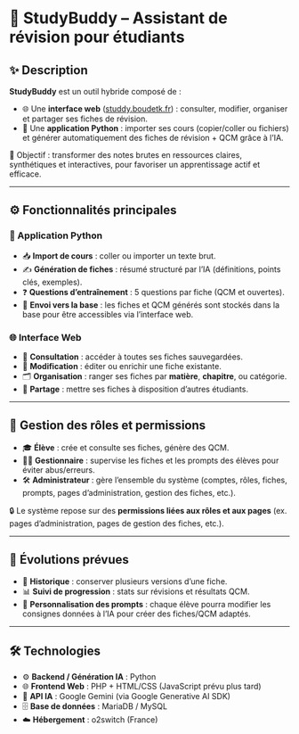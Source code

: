 # 📘 StudyBuddy – Assistant de révision pour étudiants

## ✨ Description

**StudyBuddy** est un outil hybride composé de :  
- 🌐 Une **interface web** ([studdy.boudetk.fr](https://studdy.boudetk.fr/)) : consulter, modifier, organiser et partager ses fiches de révision.  
- 🐍 Une **application Python** : importer ses cours (copier/coller ou fichiers) et générer automatiquement des fiches de révision + QCM grâce à l’IA.

🎯 Objectif : transformer des notes brutes en ressources claires, synthétiques et interactives, pour favoriser un apprentissage actif et efficace.

---

## ⚙️ Fonctionnalités principales

### 🐍 Application Python
- 📥 **Import de cours** : coller ou importer un texte brut.  
- ✍️ **Génération de fiches** : résumé structuré par l’IA (définitions, points clés, exemples).  
- ❓ **Questions d’entraînement** : 5 questions par fiche (QCM et ouvertes).  
- 🔗 **Envoi vers la base** : les fiches et QCM générés sont stockés dans la base pour être accessibles via l’interface web.

### 🌐 Interface Web
- 📖 **Consultation** : accéder à toutes ses fiches sauvegardées.  
- 📝 **Modification** : éditer ou enrichir une fiche existante.  
- 🗂️ **Organisation** : ranger ses fiches par **matière**, **chapitre**, ou catégorie.  
- 🤝 **Partage** : mettre ses fiches à disposition d’autres étudiants.

---

## 👥 Gestion des rôles et permissions

- 🎓 **Élève** : crée et consulte ses fiches, génère des QCM.  
- 👨‍🏫 **Gestionnaire** : supervise les fiches et les prompts des élèves pour éviter abus/erreurs.  
- 🛠️ **Administrateur** : gère l’ensemble du système (comptes, rôles, fiches, prompts, pages d’administration, gestion des fiches, etc.).

🔒 Le système repose sur des **permissions liées aux rôles et aux pages** (ex. pages d’administration, pages de gestion des fiches, etc.).

---

## 🚀 Évolutions prévues

- 📜 **Historique** : conserver plusieurs versions d’une fiche.  
- 📊 **Suivi de progression** : stats sur révisions et résultats QCM.  
- 🎨 **Personnalisation des prompts** : chaque élève pourra modifier les consignes données à l’IA pour créer des fiches/QCM adaptés.

---

## 🛠️ Technologies

- ⚙️ **Backend / Génération IA** : Python  
- 🌐 **Frontend Web** : PHP + HTML/CSS (JavaScript prévu plus tard)  
- 🤖 **API IA** : Google Gemini (via Google Generative AI SDK)  
- 🗄️ **Base de données** : MariaDB / MySQL
- ☁️ **Hébergement** : o2switch (France)